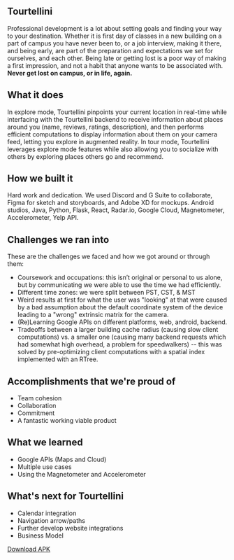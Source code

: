 ## Tourtellini

Professional development is a lot about setting goals and finding your way to your destination. Whether it is first day of classes in a new building on a part of campus you have never been to, or a job interview, making it there, and being early, are part of the preparation and expectations we set for ourselves, and each other. Being late or getting lost is a poor way of making a first impression, and not a habit that anyone wants to be associated with. **Never get lost on campus, or in life, again.**

## What it does

In explore mode, Tourtellini pinpoints your current location in real-time while interfacing with the Tourtellini backend to receive information about places around you (name, reviews, ratings, description), and then performs efficient computations to display information about them on your camera feed, letting you explore in augmented reality. In tour mode, Tourtellini leverages explore mode features while also allowing you to socialize with others by exploring places others go and recommend. 

## How we built it

Hard work and dedication. We used Discord and G Suite to collaborate, Figma for sketch and storyboards, and Adobe XD for mockups. Android studios, Java, Python, Flask, React, Radar.io, Google Cloud, Magnetometer, Accelerometer, Yelp API. 

## Challenges we ran into

These are the challenges we faced and how we got around or through them:
- Coursework and occupations: this isn’t original or personal to us alone, but by communicating we were able to use the time we had efficiently. 
- Different time zones: we were split between PST, CST, & MST
- Weird results at first for what the user was "looking" at that were caused by a bad assumption about the default coordinate system of the device leading to a "wrong" extrinsic matrix for the camera.
- (Re)Learning Google APIs on different platforms, web, android, backend.
- Tradeoffs between a larger building cache radius (causing slow client computations) vs. a smaller one (causing many backend requests which had somewhat high overhead, a problem for speedwalkers) -- this was solved by pre-optimizing client computations with a spatial index implemented with an RTree.

## Accomplishments that we're proud of

- Team cohesion
- Collaboration
- Commitment
- A fantastic working viable product

## What we learned

- Google APIs (Maps and Cloud)
- Multiple use cases
- Using the Magnetometer and Accelerometer

## What's next for Tourtellini

- Calendar integration
- Navigation arrow/paths
- Further develop website integrations
- Business Model

[Download APK](https://github.com/jamessnguyenn/Tourtellini-Public/releases/download/v.01/app-release.apk)
